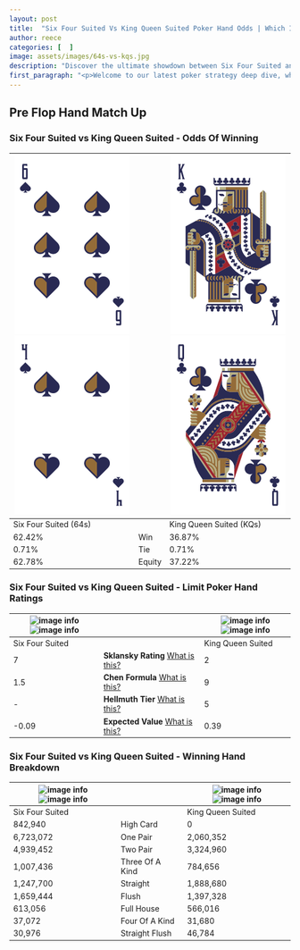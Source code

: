 ```yaml
---
layout: post
title:  "Six Four Suited Vs King Queen Suited Poker Hand Odds | Which Is The Better Hand In Poker? A Complete Guide"
author: reece
categories: [  ]
image: assets/images/64s-vs-kqs.jpg
description: "Discover the ultimate showdown between Six Four Suited and King Queen Suited in poker! Uncover the odds, strategies, and scenarios where one hand triumphs over the other. Get ready to up your poker game with this thrilling analysis."
first_paragraph: "<p>Welcome to our latest poker strategy deep dive, where we're pitting two distinct hands against each other in a high-stakes showdown: Six Four Suited vs King Queen Suited.</p><p>In the dynamic world of poker, every decision counts, and knowing which hand holds the upper hand is key to your success at the table.</p><p>In this article, we'll dissect these two hands, explore the scenarios where one dominates the other, and equip you with the knowledge to make strategic choices that can tip the odds in your favor.</p><p>Get ready to unravel the intriguing dynamics of these poker hands and elevate your game to new heights.</p>"
---
```




[comment]: # (sp0)

## Pre Flop Hand Match Up

<div class="table hand-ratings" markdown="1"> 



### Six Four Suited vs King Queen Suited - Odds Of Winning


    
| ![image info](assets/images/hand1/6.png) ![image info](assets/images/hand1/4.png) |  | ![image info](assets/images/hand2/k.png) ![image info](assets/images/hand2/q.png) |
| -------- | -------- | -------- |
| Six Four Suited (64s) |  | King Queen Suited (KQs) |
| 62.42% | Win | 36.87% |
| 0.71% | Tie | 0.71% |
| 62.78% | Equity | 37.22% |




[comment]: # (sp1)



### Six Four Suited vs King Queen Suited - Limit Poker Hand Ratings


    
| ![image info](https://www.riverpairs.com/assets/images/hand1/6.png) ![image info](https://www.riverpairs.com/assets/images/hand1/4.png) |  | ![image info](https://www.riverpairs.com/assets/images/hand2/k.png) ![image info](https://www.riverpairs.com/assets/images/hand2/q.png) |
| -------- | -------- | -------- |
| Six Four Suited |  | King Queen Suited |
| 7 | **Sklansky Rating** [What is this?](/sklansky-rating-explained) | 2 |
| 1.5 | **Chen Formula** [What is this?](/chen-formula-explained) | 9 |
| - | **Hellmuth Tier** [What is this?](/Hellmuth-tier-explained) | 5 |
| -0.09 | **Expected Value** [What is this?](/expected-value-explained) | 0.39 |




[comment]: # (sp2)



### Six Four Suited vs King Queen Suited - Winning Hand Breakdown


    
| ![image info](https://www.riverpairs.com/assets/images/hand1/6.png) ![image info](https://www.riverpairs.com/assets/images/hand1/4.png) |  | ![image info](https://www.riverpairs.com/assets/images/hand2/k.png) ![image info](https://www.riverpairs.com/assets/images/hand2/q.png) |
| -------- | -------- | -------- |
| Six Four Suited |  | King Queen Suited |
| 842,940 | High Card | 0 |
| 6,723,072 | One Pair | 2,060,352 |
| 4,939,452 | Two Pair | 3,324,960 |
| 1,007,436 | Three Of A Kind | 784,656 |
| 1,247,700 | Straight | 1,888,680 |
| 1,659,444 | Flush | 1,397,328 |
| 613,056 | Full House | 566,016 |
| 37,072 | Four Of A Kind | 31,680 |
| 30,976 | Straight Flush | 46,784 |




[comment]: # (sp3)



</div>

[comment]: # (sp4)



[comment]: # (sp5)

